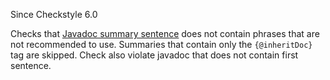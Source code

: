 Since Checkstyle 6.0

Checks that [Javadoc summary
sentence](https://www.oracle.com/technetwork/java/javase/documentation/index-137868.html#firstsentence)
does not contain phrases that are not recommended to use. Summaries that
contain only the `{@inheritDoc}` tag are skipped. Check also violate
javadoc that does not contain first sentence.
